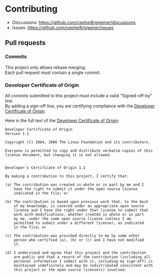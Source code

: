 # Contributing

- Discussions: https://github.com/cephei8/greener/discussions
- Issues: https://github.com/cephei8/greener/issues

## Pull requests

### Commits
This project only allows rebase merging.<br>
Each pull request must contain a single commit.

### Developer Certificate of Origin
All commits submitted to this project must include a valid "Signed-off-by" line.<br>
By adding a sign-off line, you are certifying compliance with the [Developer Certificate of Origin](https://developercertificate.org/).<br>

Here is the full text of the [Developer Certificate of Origin](https://developercertificate.org/): 
```
Developer Certificate of Origin
Version 1.1

Copyright (C) 2004, 2006 The Linux Foundation and its contributors.

Everyone is permitted to copy and distribute verbatim copies of this
license document, but changing it is not allowed.


Developer's Certificate of Origin 1.1

By making a contribution to this project, I certify that:

(a) The contribution was created in whole or in part by me and I
    have the right to submit it under the open source license
    indicated in the file; or

(b) The contribution is based upon previous work that, to the best
    of my knowledge, is covered under an appropriate open source
    license and I have the right under that license to submit that
    work with modifications, whether created in whole or in part
    by me, under the same open source license (unless I am
    permitted to submit under a different license), as indicated
    in the file; or

(c) The contribution was provided directly to me by some other
    person who certified (a), (b) or (c) and I have not modified
    it.

(d) I understand and agree that this project and the contribution
    are public and that a record of the contribution (including all
    personal information I submit with it, including my sign-off) is
    maintained indefinitely and may be redistributed consistent with
    this project or the open source license(s) involved.
```
